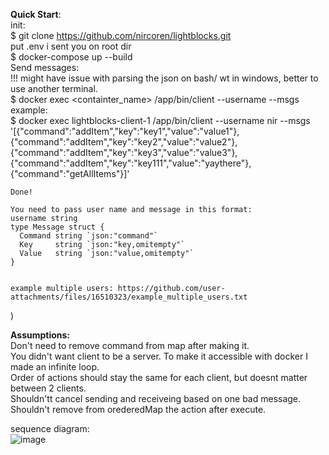 <b>Quick Start</b>: <br />
  init: <br />
    $ git clone https://github.com/nircoren/lightblocks.git <br />
    put .env i sent you on root dir <br />
    $ docker-compose up --build <br />
  Send messages: <br />
  !!! might have issue with parsing the json on bash/ wt in windows, better to use another terminal. <br />
    $ docker exec <containter_name> /app/bin/client --username <username> --msgs <msgs> <br />
        example: <br/>
	$ docker exec lightblocks-client-1 /app/bin/client --username nir --msgs '[{"command":"addItem","key":"key1","value":"value1"},{"command":"addItem","key":"key2","value":"value2"},{"command":"addItem","key":"key3","value":"value3"},{"command":"addItem","key":"key111","value":"yaythere"},{"command":"getAllItems"}]'

    Done!

    You need to pass user name and message in this format:
    username string
    type Message struct {
      Command string `json:"command"`
      Key     string `json:"key,omitempty"`
      Value   string `json:"value,omitempty"`
    }

    
    example multiple users: https://github.com/user-attachments/files/16510323/example_multiple_users.txt
)


<b> Assumptions: </b> <br />
	Don't need to remove command from map after making it. <br />
	You didn't want client to be a server. To make it accessible with docker I made an infinite loop. <br />
	Order of actions should stay the same for each client, but doesnt matter between 2 clients. <br />
	Shouldn'tt cancel sending and receiveing based on one bad message. <br />
	Shouldn't remove from orederedMap the action after execute. <br />


sequence diagram: <br />
![image](https://github.com/user-attachments/assets/6576bc41-03c6-4500-ba8e-e94ea800a2f6)

